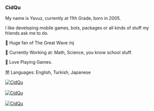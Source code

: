 ### CidQu

My name is Yavuz, currently at 11th Grade, born in 2005.

I like developing mobile games, bots, packages or all kinds of stuff my friends ask me to do.

🌊 Huge fan of The Great Wave /nj

🧟 Currently Working at: Math, Science, you know school stuff.

💾 Love Playing Games.

🈲 Languages: English, Turkish, Japanese

<a href="https://github.com/CidQu">
    <img src="https://komarev.com/ghpvc/?username=CidQu&label=Profile%20views&color=0e75b6&style=flat" alt="CidQu" />
</a>
<br>  
<br>
<a href="https://github.com/CidQu">
     <img align="center" src="https://github-readme-stats.vercel.app/api/top-langs?username=CidQu&show_icons=true&locale=en&layout=compact" alt="CidQu" />
</a>  
<br>  
<br>  
<a href="https://github.com/CidQu">
    <img align="center" src="https://github-readme-stats.vercel.app/api?username=CidQu&show_icons=true&locale=en" alt="CidQu" />
</a>
